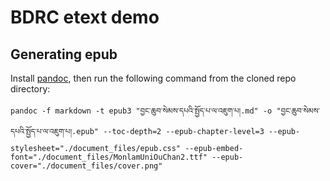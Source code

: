 # BDRC etext demo

## Generating epub

Install [pandoc](https://pandoc.org), then run the following command from the cloned repo directory:

    pandoc -f markdown -t epub3 "བྱང་ཆུབ་སེམས་དཔའི་སྤྱོད་པ་ལ་འཇུག་པ།.md" -o "བྱང་ཆུབ་སེམས་དཔའི་སྤྱོད་པ་ལ་འཇུག་པ།.epub" --toc-depth=2 --epub-chapter-level=3 --epub-stylesheet="./document_files/epub.css" --epub-embed-font="./document_files/MonlamUniOuChan2.ttf" --epub-cover="./document_files/cover.png"